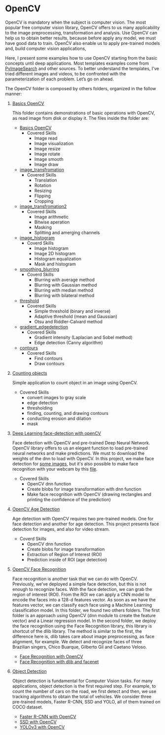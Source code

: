 # OpenCV

OpenCV is mandatory when the subject is computer vision. The most popular free computer vision library, OpenCV offers to us many applicability to the image preprocessing, transformation and analysis. Use OpenCV can help us to obtain better results, because before apply any model, we must have good data to train. OpenCV also enable us to apply pre-trained models and, build computer vision applications, 

Here, I present some examples how to use OpenCV starting from the basic concepts until deep applications. Most templates examples come from [PyImageSearch](https://www.pyimagesearch.com/) and other sources.  To better understand the templates, I've tried different images and videos, to be confronted with the parameterization of each problem. Let’s go on ahead.

The OpenCV folder is composed by others folders, organized in the follow manner:

1. [Basics OpenCV](https://github.com/IgorMeloS/OpenCV_Training/tree/main/OpenCV/1%20-%20Basics%20OpenCV)

    This folder contains demonstrations of basic operations with OpenCV, as read image from disk or display it.  The files inside the folder are:

    * [Basics OpenCV](https://github.com/IgorMeloS/OpenCV_Training/blob/main/OpenCV/1%20-%20Basics%20OpenCV/Basics_OpenCV.ipynb)
      * Covered Skills
        * Image read
        * Image visualization
        * Image resize
        * Image rotate
        * Image smooth
        * Image draw
    * [image_transfromation](https://github.com/IgorMeloS/OpenCV_Training/blob/main/OpenCV/1%20-%20Basics%20OpenCV/image_transformation.ipynb)
      * Covered Skills
        * Translation
        * Rotation
        * Resizing
        * Flipping
        * Cropping
    * [image_transfromation2](https://github.com/IgorMeloS/OpenCV_Training/blob/main/OpenCV/1%20-%20Basics%20OpenCV/image_transformation2.ipynb)
      * Covered Skills
        * Image arithmetic
        * Bitwise aperation
        * Masking
        * Splitting and amerging channels
    * [image_histogram](https://github.com/IgorMeloS/OpenCV_Training/blob/main/OpenCV/1%20-%20Basics%20OpenCV/image_histogram.ipynb)
      * Coverd Skills
        * Image histogram
        * Image 2D histogram
        * Histogram equalization
        * Mask and histogram
    * [smoothing_blurring](https://github.com/IgorMeloS/OpenCV_Training/blob/main/OpenCV/1%20-%20Basics%20OpenCV/smoothing_blurring.ipynb)
      * Coverd Skills
        * Blurring with average method
        * Blurring with Gaussian method
        * Blurring with median method
        * Blurring with bilateral method
    * [threshold](https://github.com/IgorMeloS/OpenCV_Training/blob/main/OpenCV/1%20-%20Basics%20OpenCV/threshold.ipynb)
      * Covered Skills
        * Simple threshold (binary and inverse)
        * Adaptive threshold (mean and Gaussian)
        * Otsu and Riddler-Calvard method
    * [gradient_edgedetection](https://github.com/IgorMeloS/OpenCV_Training/blob/main/OpenCV/1%20-%20Basics%20OpenCV/gradient_edgedetection.ipynb)
      * Covered Skills
        * Gradient intensity (Laplacian and Sobel method)
        * Edge detection (Canny algorithm)
    * [contours](https://github.com/IgorMeloS/OpenCV_Training/blob/main/OpenCV/1%20-%20Basics%20OpenCV/contours.ipynb)
      * Covered Skills
        * Find contours
        * Draw contours

2. [Counting objects](https://github.com/IgorMeloS/OpenCV_Training/tree/main/OpenCV/2%20-%20Counting%20objects)

    Simple application to count object in an image using OpenCV.
    - Covered Skills
      - convert images to gray scale
      - edge detection
      - thresholding
      - finding, counting, and drawing contours
      - conducting erosion and dilation
      - mask
3. [Deep Learning face-detection with openCV](https://github.com/IgorMeloS/OpenCV_Training/tree/main/OpenCV/3%20-%20Deep%20Learning%20face-detection%20with%20openCV)

    Face detection with OpenCV and pre-trained Deep Neural Network. OpenCV library offers to us an elegant function to load pre-trained neural networks and make predictions. We must to download the weights of the dnn to load with OpenCV. In this project, we make face detection for [some images](https://github.com/IgorMeloS/OpenCV_Training/blob/main/OpenCV/3%20-%20Deep%20Learning%20face-detection%20with%20openCV/face_detector.ipynb), but it's also possible to make face recognition with your webcam by this [file](https://github.com/IgorMeloS/OpenCV_Training/blob/main/OpenCV/3%20-%20Deep%20Learning%20face-detection%20with%20openCV/face_detector_video.py).
    - Covered Skills
      - OpenCV dnn function
      - Create blobs for image transformation with dnn function
      - Make face recognition with OpenCV (drawing rectangles and printing the confidence of the prediction)
4. [OpenCV Age Detection](https://github.com/IgorMeloS/OpenCV_Training/tree/main/OpenCV/4%20-%20OpenCV%20Age%20Detection)
    
    Age detection with OpenCV requires two pre-trained models. One for face detection and another for age detection. This project presents face detection for images, and also for video stream.
    - Coverd Skills
      - OpenCV dnn function
      - Create blobs for image transformation
      - Extraction of Region of Interest (ROI)
      - Prediction inside of ROI (age detection)
5. [OpenCV Face Recognition](https://github.com/IgorMeloS/OpenCV_Training/tree/main/OpenCV/5%20-%20Face%20Recognition)
    
    Face recognition is another task that we can do with OpenCV. Previously, we’ve deployed a simple face detection, but this is not enough to recognize faces.
    With the face detection, we can grab the region of interest (ROI). From the ROI we can apply a CNN model to encode the faces into a 128-d features vector.  As soon as we have the features vector, we can classify each face using a Machine Learning classification model. In this folder, we found two others folders. The first folder is an approach using OpenCV (dnn module to create the feature vector) and a Linear regression model. In the second folder, we deploy the face recognition using the Face Recognition library, this library is shortcut of the dlib library. The method is similar to the first, the difference here is, dlib takes care about image preprocessing, as face alignment, for example. We detect and recognize faces of three Brazilian singers, Chico Buarque, Gilberto Gil and Caetano Veloso.
    
    - [Face Recognition with OpenCV](https://github.com/IgorMeloS/OpenCV_Training/tree/main/OpenCV/5%20-%20Face%20Recognition/Face%20Recognition%20with%20OpenCV)
    - [Face Recognition with dlib and facenet](https://github.com/IgorMeloS/OpenCV_Training/tree/main/OpenCV/5%20-%20Face%20Recognition/Face%20Recognition%20with%20dlib%20and%20facenet)

6. [Object Detection](https://github.com/IgorMeloS/OpenCV_Training/tree/main/OpenCV/6%20-%20Object%20Detection)

    Object detection is fundamental for Computer Vision tasks. For many applications, object detection is the first required step. For example, to count the number of cars on the road, we first detect and then, we use tracking algorithms to obtain the total of vehicles.  We consider three pre-trained models, Faster R-CNN, SSD and YOLO, all of them trained on COCO dataset.
    
    - [Faster R-CNN with OpenCV](https://github.com/IgorMeloS/OpenCV_Training/tree/main/OpenCV/6%20-%20Object%20Detection/Fast_RNN%20with%20OpenCV)
    - [SSD with OpenCV](https://github.com/IgorMeloS/OpenCV_Training/tree/main/OpenCV/6%20-%20Object%20Detection/SSD%20with%20OpenCV)
    - [YOLOv3 with OpenCV](https://github.com/IgorMeloS/OpenCV_Training/tree/main/OpenCV/6%20-%20Object%20Detection/YOLO%20with%20OpenCV)
